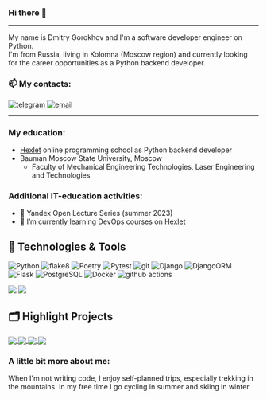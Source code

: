 ### Hi there 👋
---
 My name is Dmitry Gorokhov and I'm a software developer engineer on Python.\
 I'm from Russia, living in Kolomna (Moscow region) and currently looking for the career opportunities as a Python backend developer. 

### 📫 My contacts: 
[![telegram](https://img.shields.io/badge/-telegram-0088cc?style=flat&logo=telegram&logoColor=white)](https://t.me/Diman_Gor)
[![email](https://img.shields.io/badge/-Gmail-c14438?style=flat&logo=Gmail&logoColor=white)](mailto:gorokhov86@gmail.com)

---
### My education:
-  [Hexlet](https://ru.hexlet.io/u/dmitry_gorokhov) online programming school as Python backend developer
- Bauman Moscow State University, Moscow
    - Faculty of Mechanical Engineering Technologies, Laser Engineering and Technologies

### Additional IT-education activities:
- 🌱 Yandex Open Lecture Series (summer 2023)
- 🌱 I’m currently learning DevOps courses on [Hexlet](https://ru.hexlet.io/u/dmitry_gorokhov)
## 🔧 Technologies & Tools

<p>

  <img alt="Python" src="https://img.shields.io/badge/-Python-3776AB?logo=python&logoColor=white" />
  <img alt="flake8" src="https://img.shields.io/badge/-flake8-FFA500?logo=python&logoColor=white" />
  <img alt="Poetry" src="https://img.shields.io/badge/-Poetry-347EFB?logo=python&logoColor=white" />
  <img alt="Pytest" src="https://img.shields.io/badge/-Pytest-0A9EDC?logo=pytest&logoColor=white" />
   <img alt="git" src="https://img.shields.io/badge/-Git-F05032?style=flat-square&logo=git&logoColor=white" />
    <img alt="Django" src="https://img.shields.io/badge/-Django-092E20?logo=django&logoColor=white" /> 
  <img alt="DjangoORM" src="https://img.shields.io/badge/-Django_ORM-092E20?logo=django&logoColor=white" />
   <img alt="Flask" src="https://img.shields.io/badge/-Flask-000000?logo=flask&logoColor=white" />
    <img alt="PostgreSQL" src="https://img.shields.io/badge/-PostgreSQL-336791?logo=postgresql&logoColor=white" />  
  <img alt="Docker" src="https://img.shields.io/badge/-Docker-46a2f1?style=flat-square&logo=docker&logoColor=white" />
  <img alt="github actions" src="https://img.shields.io/badge/-Github_Actions-2088FF?style=flat-square&logo=github-actions&logoColor=white" />

 
![](https://img.shields.io/badge/OS-Linux-informational?style=flat&logo=linux&logoColor=white&color=2bbc8a)
![](https://img.shields.io/badge/Editor-PyCharm-4682B4?style=flat&logo=pycharm&logoColor=white)


  ## 🗂️ Highlight Projects
<a href="https://github.com/DmGorokhov/Gendiff">
  <img align="center" src="https://github-readme-stats.vercel.app/api/pin/?username=DmGorokhov&repo=Gendiff&title_color=ffffff&text_color=c9cacc&icon_color=2bbc8a&bg_color=1d1f21" />
</a> 
<a href="https://github.com/DmGorokhov/Page-analyzer">
  <img align="center" src="https://github-readme-stats.vercel.app/api/pin/?username=DmGorokhov&repo=Page-analyzer&title_color=ffffff&text_color=c9cacc&icon_color=2bbc8a&bg_color=1d1f21" />
</a>  

<a href="https://github.com/DmGorokhov/python-project-52">
  <img align="center" src="https://github-readme-stats.vercel.app/api/pin/?username=DmGorokhov&repo=python-project-52&title_color=ffffff&text_color=c9cacc&icon_color=2bbc8a&bg_color=1d1f21" />
</a> 
<a href="https://github.com/DmGorokhov/Brain-games">
  <img align="center" src="https://github-readme-stats.vercel.app/api/pin/?username=DmGorokhov&repo=Brain-Games&title_color=ffffff&text_color=c9cacc&icon_color=2bbc8a&bg_color=1d1f21" />
</a>  


  ### A little bit more about me:
  When I'm not writing code, I enjoy self-planned trips, especially trekking in the mountains. In my free time I go cycling in summer and skiing in winter.
   
</p>

